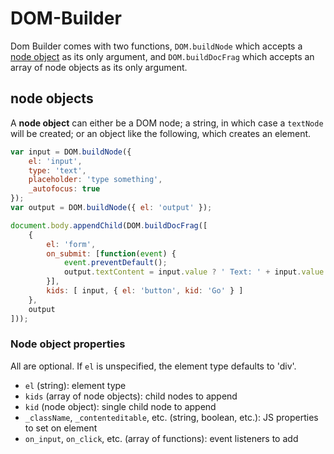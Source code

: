 DOM-Builder
===========

Dom Builder comes with two functions, `DOM.buildNode` which accepts a [node object](#user-content-node-objects) as its only argument, and `DOM.buildDocFrag` which accepts an array of node objects as its only argument.


## <a name="user-content-node-objects"></a>node objects
A **node object** can either be a DOM node; a string, in which case a `textNode` will be created; or an object like the following, which creates an element.

```js
var input = DOM.buildNode({
    el: 'input',
    type: 'text',
    placeholder: 'type something',
    _autofocus: true
});
var output = DOM.buildNode({ el: 'output' });

document.body.appendChild(DOM.buildDocFrag([
    {
        el: 'form',
        on_submit: [function(event) {
            event.preventDefault();
            output.textContent = input.value ? ' Text: ' + input.value : '';
        }],
        kids: [ input, { el: 'button', kid: 'Go' } ]
    },
    output
]));
```

### Node object properties

All are optional. If `el` is unspecified, the element type defaults to 'div'.

 - `el` (string): element type
 - `kids` (array of node objects): child nodes to append
 - `kid` (node object): single child node to append
 - `_className`, `_contenteditable`, etc. (string, boolean, etc.): JS properties to set on element
 - `on_input`, `on_click`, etc. (array of functions): event listeners to add